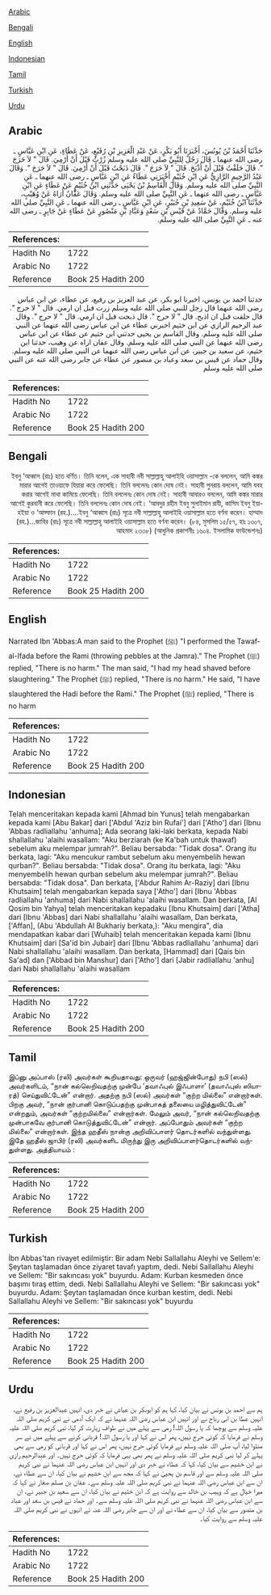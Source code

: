 [Arabic](#arabic)

[Bengali](#bengali)

[English](#english)

[Indonesian](#indonesian)

[Tamil](#tamil)

[Turkish](#turkish)

[Urdu](#urdu)

## Arabic


<div dir="rtl" lang="ar" style={{fontSize:'larger',backgroundColor:'#f8f9fa',padding:20}}>
حَدَّثَنَا أَحْمَدُ بْنُ يُونُسَ، أَخْبَرَنَا أَبُو بَكْرٍ، عَنْ عَبْدِ الْعَزِيزِ بْنِ رُفَيْعٍ، عَنْ عَطَاءٍ، عَنِ ابْنِ عَبَّاسٍ ـ رضى الله عنهما ـ قَالَ رَجُلٌ لِلنَّبِيِّ صلى الله عليه وسلم زُرْتُ قَبْلَ أَنْ أَرْمِيَ‏.‏ قَالَ ‏"‏ لاَ حَرَجَ ‏"‏‏.‏ قَالَ حَلَقْتُ قَبْلَ أَنْ أَذْبَحَ‏.‏ قَالَ ‏"‏ لاَ حَرَجَ ‏"‏‏.‏ قَالَ ذَبَحْتُ قَبْلَ أَنْ أَرْمِيَ‏.‏ قَالَ ‏"‏ لاَ حَرَجَ ‏"‏‏.‏ وَقَالَ عَبْدُ الرَّحِيمِ الرَّازِيُّ عَنِ ابْنِ خُثَيْمٍ أَخْبَرَنِي عَطَاءٌ عَنِ ابْنِ عَبَّاسٍ ـ رضى الله عنهما ـ عَنِ النَّبِيِّ صلى الله عليه وسلم‏.‏ وَقَالَ الْقَاسِمُ بْنُ يَحْيَى حَدَّثَنِي ابْنُ خُثَيْمٍ عَنْ عَطَاءٍ عَنِ ابْنِ عَبَّاسٍ ـ رضى الله عنهما ـ عَنِ النَّبِيِّ صلى الله عليه وسلم‏.‏ وَقَالَ عَفَّانُ أُرَاهُ عَنْ وُهَيْبٍ، حَدَّثَنَا ابْنُ خُثَيْمٍ، عَنْ سَعِيدِ بْنِ جُبَيْرٍ، عَنِ ابْنِ عَبَّاسٍ ـ رضى الله عنهما ـ عَنِ النَّبِيِّ صلى الله عليه وسلم‏.‏ وَقَالَ حَمَّادٌ عَنْ قَيْسِ بْنِ سَعْدٍ وَعَبَّادِ بْنِ مَنْصُورٍ عَنْ عَطَاءٍ عَنْ جَابِرٍ ـ رضى الله عنه ـ عَنِ النَّبِيِّ صلى الله عليه وسلم‏.‏
</div>
<div style={{backgroundColor:'#f8f9fa',padding:20, marginBottom: 10}}><table> <thead> <tr> <th>References:</th> <th></th> </tr> </thead> <tbody><tr><td>Hadith No</td><td>1722</td></tr><tr><td>Arabic No</td><td>1722</td></tr><tr><td>Reference</td><td>Book 25 Hadith 200</td></tr></tbody></table></div>


<div dir="rtl" lang="ar" style={{fontSize:'larger',backgroundColor:'#f8f9fa',padding:20}}>
حدثنا احمد بن يونس، اخبرنا ابو بكر، عن عبد العزيز بن رفيع، عن عطاء، عن ابن عباس رضى الله عنهما قال رجل للنبي صلى الله عليه وسلم زرت قبل ان ارمي. قال " لا حرج ". قال حلقت قبل ان اذبح. قال " لا حرج ". قال ذبحت قبل ان ارمي. قال " لا حرج ". وقال عبد الرحيم الرازي عن ابن خثيم اخبرني عطاء عن ابن عباس رضى الله عنهما عن النبي صلى الله عليه وسلم. وقال القاسم بن يحيى حدثني ابن خثيم عن عطاء عن ابن عباس رضى الله عنهما عن النبي صلى الله عليه وسلم. وقال عفان اراه عن وهيب، حدثنا ابن خثيم، عن سعيد بن جبير، عن ابن عباس رضى الله عنهما عن النبي صلى الله عليه وسلم. وقال حماد عن قيس بن سعد وعباد بن منصور عن عطاء عن جابر رضى الله عنه عن النبي صلى الله عليه وسلم
</div>
<div style={{backgroundColor:'#f8f9fa',padding:20, marginBottom: 10}}><table> <thead> <tr> <th>References:</th> <th></th> </tr> </thead> <tbody><tr><td>Hadith No</td><td>1722</td></tr><tr><td>Arabic No</td><td>1722</td></tr><tr><td>Reference</td><td>Book 25 Hadith 200</td></tr></tbody></table></div>

## Bengali


<div dir="rtl" lang="bn" style={{fontSize:'larger',backgroundColor:'#f8f9fa',padding:20}}>
ইবনু ‘আব্বাস (রাঃ) হতে বর্ণিত। তিনি বলেন, এক সাহাবী নবী সাল্লাল্লাহু আলাইহি ওয়াসাল্লাম -কে বললেন, আমি কঙ্কর মারার আগেই তাওয়াফে যিয়ারা করে ফেলেছি। তিনি বললেনঃ কোন দোষ নেই। সাহাবী পুনরায় বললেন, আমি যবহ করার আগেই মাথা কামিয়ে ফেলেছি। তিনি বললেনঃ কোন দোষ নেই। সাহাবী আবারও বললেন, আমি কঙ্কর মারার আগেই কুরবানী করে ফেলেছি। তিনি বললেনঃ কোন দোষ নেই। ‘আবদুর রহীম ইবনু সুলাইমান রাযী, কাসিম ইবনু ইয়াহইয়া ও ‘আফ্ফান (রহ.)....ইবনু ‘আব্বাস (রাঃ) সূত্রে নবী সাল্লাল্লাহু আলাইহি ওয়াসাল্লাম হতে বর্ণনা করেন। হাম্মাদ (রহ.)...জাবির (রাঃ) সূত্রে নবী সাল্লাল্লাহু আলাইহি ওয়াসাল্লাম হতে বর্ণনা করেন। (৮৪, মুসলিম ১৫/৫৭, হাঃ ১৩০৭, আহমাদ ২৩৩৮) (আধুনিক প্রকাশনীঃ ১৬০৪. ইসলামিক ফাউন্ডেশনঃ)
</div>
<div style={{backgroundColor:'#f8f9fa',padding:20, marginBottom: 10}}><table> <thead> <tr> <th>References:</th> <th></th> </tr> </thead> <tbody><tr><td>Hadith No</td><td>1722</td></tr><tr><td>Arabic No</td><td>1722</td></tr><tr><td>Reference</td><td>Book 25 Hadith 200</td></tr></tbody></table></div>

## English


<div dir="ltr" lang="en" style={{fontSize:'larger',backgroundColor:'#f8f9fa',padding:20}}>
Narrated Ibn 'Abbas:A man said to the Prophet (ﷺ) "I performed the Tawaf-al-Ifada before the Rami (throwing pebbles at the Jamra)." The Prophet (ﷺ) replied, "There is no harm." The man said, "I had my head shaved before slaughtering." The Prophet (ﷺ) replied, "There is no harm." He said, "I have slaughtered the Hadi before the Rami." The Prophet (ﷺ) replied, "There is no harm
</div>
<div style={{backgroundColor:'#f8f9fa',padding:20, marginBottom: 10}}><table> <thead> <tr> <th>References:</th> <th></th> </tr> </thead> <tbody><tr><td>Hadith No</td><td>1722</td></tr><tr><td>Arabic No</td><td>1722</td></tr><tr><td>Reference</td><td>Book 25 Hadith 200</td></tr></tbody></table></div>

## Indonesian


<div dir="ltr" lang="id" style={{fontSize:'larger',backgroundColor:'#f8f9fa',padding:20}}>
Telah menceritakan kepada kami [Ahmad bin Yunus] telah mengabarkan kepada kami [Abu Bakar] dari ['Abdul 'Aziz bin Rufai'] dari ['Atho'] dari [Ibnu 'Abbas radliallahu 'anhuma]; Ada seorang laki-laki berkata, kepada Nabi shallallahu 'alaihi wasallam: "Aku berziarah (ke Ka'bah untuk thawaf) sebelum aku melempar jumrah?". Beliau bersabda: "Tidak dosa". Orang itu berkata, lagi: "Aku mencukur rambut sebelum aku menyembelih hewan qurban?". Beliau bersabda: "Tidak dosa". Orang itu berkata, lagi: "Aku menyembelih hewan qurban sebelum aku melempar jumrah?". Beliau bersabda: "Tidak dosa". Dan berkata, ['Abdur Rahim Ar-Raziy] dari [Ibnu Khutsaim] telah mengabarkan kepada saya ['Atho'] dari [Ibnu 'Abbas radliallahu 'anhuma] dari Nabi shallallahu 'alaihi wasallam. Dan berkata, [Al Qosim bin Yahya] telah menceritakan kepadaku [Ibnu Khutsaim] dari ['Atha] dari [Ibnu 'Abbas] dari Nabi shallallahu 'alaihi wasallam, Dan berkata, ['Affan], (Abu 'Abdullah Al Bukhariy berkata,): "Aku mengira", dia mendapatkan kabar dari [Wuhaib] telah menceritakan kepada kami [Ibnu Khutsaim] dari [Sa'id bin Jubair] dari [Ibnu 'Abbas radliallahu 'anhuma] dari Nabi shallallahu 'alaihi wasallam. Dan berkata, [Hammad] dari [Qais bin Sa'ad] dan ['Abbad bin Manshur] dari ['Atho'] dari [Jabir radliallahu 'anhu] dari Nabi shallallahu 'alaihi wasallam
</div>
<div style={{backgroundColor:'#f8f9fa',padding:20, marginBottom: 10}}><table> <thead> <tr> <th>References:</th> <th></th> </tr> </thead> <tbody><tr><td>Hadith No</td><td>1722</td></tr><tr><td>Arabic No</td><td>1722</td></tr><tr><td>Reference</td><td>Book 25 Hadith 200</td></tr></tbody></table></div>

## Tamil


<div dir="ltr" lang="ta" style={{fontSize:'larger',backgroundColor:'#f8f9fa',padding:20}}>
இப்னு அப்பாஸ் (ரலி) அவர்கள் கூறியதாவது: ஒருவர் (ஹஜ்ஜின்போது) நபி (ஸல்) அவர்களிடம், “நான் கல்லெறிவதற்கு முன்பே ‘தவாஃபுல் இஃபாளா’ (தவாஃபுஸ் ஸியாரத்) செய்துவிட்டேன்” என்றார். அதற்கு நபி (ஸல்) அவர்கள் “குற்ற மில்லை” என்றார்கள். பிறகு அவர், “நான் குர்பானி கொடுப்பதற்கு முன்பாகத் தலையை மழித்துவிட்டேன்” என்றதும், அவர்கள் “குற்றமில்லை” என்றார்கள். மேலும் அவர், “நான் கல்லெறிவதற்கு முன்பாகவே குர்பானி கொடுத்துவிட்டேன்” என்றார். அப்போதும் அவர்கள் “குற்ற மில்லை” என்றார்கள். இந்த ஹதீஸ் நான்கு அறிவிப்பாளர் தொடர்களில் வந்துள்ளது. இதே ஹதீஸ் ஜாபிர் (ரலி) அவர்களிட மிருந்து இரு அறிவிப்பாளர்தொடர்களில் வந்துள்ளது. அத்தியாயம் :
</div>
<div style={{backgroundColor:'#f8f9fa',padding:20, marginBottom: 10}}><table> <thead> <tr> <th>References:</th> <th></th> </tr> </thead> <tbody><tr><td>Hadith No</td><td>1722</td></tr><tr><td>Arabic No</td><td>1722</td></tr><tr><td>Reference</td><td>Book 25 Hadith 200</td></tr></tbody></table></div>

## Turkish


<div dir="ltr" lang="tr" style={{fontSize:'larger',backgroundColor:'#f8f9fa',padding:20}}>
İbn Abbas'tan rivayet edilmiştir: Bir adam Nebi Sallallahu Aleyhi ve Sellem'e: Şeytan taşlamadan önce ziyaret tavafı yaptım, dedi. Nebi Sallallahu Aleyhi ve Sellem: "Bir sakıncası yok" buyurdu. Adam: Kurban kesmeden önce başımı tıraş ettim, dedi. Nebi Sallallahu Aleyhi ve Sellem: "Bir sakıncası yok" buyurdu. Adam: Şeytan taşlamadan önce kurban kestim, dedi. Nebi Sallallahu Aleyhi ve Sellem: "Bir sakıncası yok" buyurdu
</div>
<div style={{backgroundColor:'#f8f9fa',padding:20, marginBottom: 10}}><table> <thead> <tr> <th>References:</th> <th></th> </tr> </thead> <tbody><tr><td>Hadith No</td><td>1722</td></tr><tr><td>Arabic No</td><td>1722</td></tr><tr><td>Reference</td><td>Book 25 Hadith 200</td></tr></tbody></table></div>

## Urdu


<div dir="rtl" lang="ur" style={{fontSize:'larger',backgroundColor:'#f8f9fa',padding:20}}>
ہم سے احمد بن یونس نے بیان کیا، کہا ہم کو ابوبکر بن عیاش نے خبر دی، انہیں عبدالعزیز بن رفیع نے، انہیں عطا بن ابی رباح نے اور انہیں ابن عباس رضی اللہ عنہما نے کہ ایک آدمی نے نبی کریم صلی اللہ علیہ وسلم سے پوچھا کہ یا رسول اللہ! رمی سے پہلے میں نے طواف زیارت کر لیا، نبی کریم صلی اللہ علیہ وسلم نے فرمایا کہ کوئی حرج نہیں، پھر اس نے کہا اور یا رسول اللہ! قربانی کرنے سے پہلے میں نے سر منڈوا لیا، آپ صلی اللہ علیہ وسلم نے فرمایا کوئی حرج نہیں، پھر اس نے کہا اور قربانی کو رمی سے بھی پہلے کر لیا نبی کریم صلی اللہ علیہ وسلم نے پھر بھی یہی فرمایا کہ کوئی حرج نہیں۔ اور عبدالرحیم رازی نے ابن خشیم سے بیان کیا، کہا کہ عطاء نے خبر دی اور انہیں ابن عباس رضی اللہ عنہما نے نبی کریم صلی اللہ علیہ وسلم سے اور قاسم بن یحییٰ نے کہا کہ مجھ سے ابن خشیم نے بیان کیا، ان سے عطاء نے، ان سے ابن عباس رضی اللہ عنہما نے نبی کریم صلی اللہ علیہ وسلم سے۔ عفان بن مسلم صغار نے کہا کہ میرا خیال ہے کہ وہیب بن خالد سے روایت ہے کہ ابن خثیم نے بیان کیا، ان سے سعید بن جبیر نے، ان سے ابن عباس رضی اللہ عنہما نے نبی کریم صلی اللہ علیہ وسلم سے۔ اور حماد نے قیس بن سعد اور عباد بن منصور سے بیان کیا، ان سے عطاء نے اور ان سے جابر رضی اللہ عنہ نے انہوں نے نبی کریم صلی اللہ علیہ وسلم سے روایت کیا۔
</div>
<div style={{backgroundColor:'#f8f9fa',padding:20, marginBottom: 10}}><table> <thead> <tr> <th>References:</th> <th></th> </tr> </thead> <tbody><tr><td>Hadith No</td><td>1722</td></tr><tr><td>Arabic No</td><td>1722</td></tr><tr><td>Reference</td><td>Book 25 Hadith 200</td></tr></tbody></table></div>